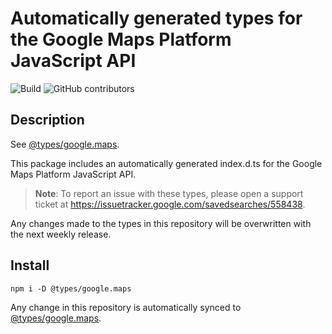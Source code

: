 # Automatically generated types for the Google Maps Platform JavaScript API

![Build](https://github.com/googlemaps/js-types/workflows/Build/badge.svg)
![GitHub contributors](https://img.shields.io/github/contributors/googlemaps/js-types?color=green)

## Description

See [@types/google.maps](https://www.npmjs.com/package/@types/google.maps).

This package includes an automatically generated index.d.ts for the Google Maps
Platform JavaScript API.

> **Note**: To report an issue with these types, please open a support ticket at https://issuetracker.google.com/savedsearches/558438. 

Any changes made to the types in this repository will be overwritten with the next weekly release.

## Install

`npm i -D @types/google.maps`

Any change in this repository is automatically synced to
[@types/google.maps](https://www.npmjs.com/package/@types/google.maps).
